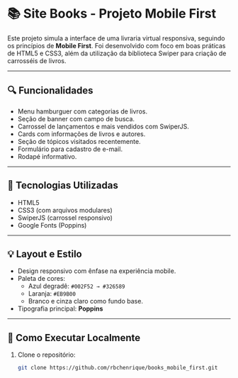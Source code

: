 # 📚 Site Books - Projeto Mobile First

Este projeto simula a interface de uma livraria virtual responsiva, seguindo os princípios de **Mobile First**. 
Foi desenvolvido com foco em boas práticas de HTML5 e CSS3, além da utilização da biblioteca Swiper para criação de carrosséis de livros.

---

## 🔍 Funcionalidades

- Menu hamburguer com categorias de livros.
- Seção de banner com campo de busca.
- Carrossel de lançamentos e mais vendidos com SwiperJS.
- Cards com informações de livros e autores.
- Seção de tópicos visitados recentemente.
- Formulário para cadastro de e-mail.
- Rodapé informativo.

---

## 🧰 Tecnologias Utilizadas

- HTML5
- CSS3 (com arquivos modulares)
- SwiperJS (carrossel responsivo)
- Google Fonts (Poppins)

---

## 💡 Layout e Estilo

- Design responsivo com ênfase na experiência mobile.
- Paleta de cores:
  - Azul degradê: `#002F52 → #326589`
  - Laranja: `#EB9B00`
  - Branco e cinza claro como fundo base.
- Tipografia principal: **Poppins**

---

## 🚀 Como Executar Localmente

1. Clone o repositório:
   ```bash
   git clone https://github.com/rbchenrique/books_mobile_first.git
